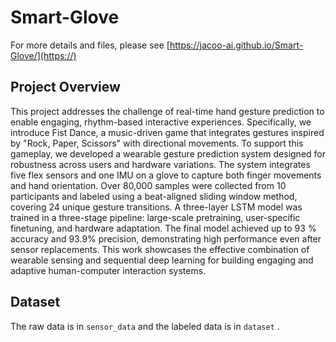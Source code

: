# Smart-Glove

For more details and files, please see [https://jacoo-ai.github.io/Smart-Glove/](https://)

## Project Overview

This project addresses the challenge of real-time hand gesture prediction to enable engaging, rhythm-based interactive experiences. Specifically, we introduce Fist Dance, a music-driven game that integrates gestures inspired by "Rock, Paper, Scissors" with directional movements. To support this gameplay, we developed a wearable gesture prediction system designed for robustness across users and hardware variations. The system integrates five flex sensors and one IMU on a glove to capture both finger movements and hand orientation. Over 80,000 samples were collected from 10 participants and labeled using a beat-aligned sliding window method, covering 24 unique gesture transitions. A three-layer LSTM model was trained in a three-stage pipeline: large-scale pretraining, user-specific finetuning, and hardware adaptation. The final model achieved up to 93 $\%$ accuracy and 93.9$\%$ precision, demonstrating high performance even after sensor replacements. This work showcases the effective combination of wearable sensing and sequential deep learning for building engaging and adaptive human-computer interaction systems.

## Dataset

The raw data is in `sensor_data` and the labeled data is in `dataset` .
